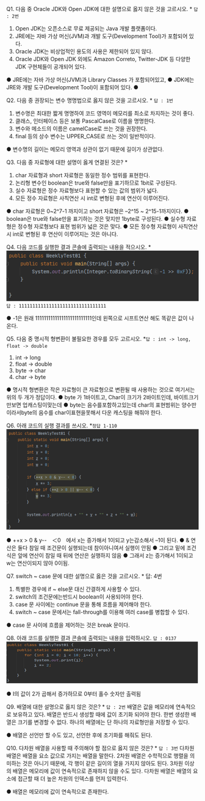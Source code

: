 Q1. 다음 중 Oracle JDK와 Open JDK에 대한 설명으로 옳지 않은 것을 고르시오. * `답 : 2번`
1. Open JDK는 오픈소스로 무료 제공되는 Java 개발 플랫폼이다.
2. JRE에는 자바 가상 머신(JVM)과 개발 도구(Development Tool)가 포함되어 있다.
3. Oracle JDK는 비상업적인 용도의 사용은 제한되어 있지 않다.
4. Oracle JDK와 Open JDK 외에도 Amazon Correto, Twitter-JDK 등 다양한 JDK 구현체들이 공개되어 있다.

● JRE에는 자바 가상 머신(JVM)과 Library Classes 가 포함되어있고,
● JDK에는 JRE와 개발 도구(Development Tool)이 포함되어 있다.
● 

Q2. 다음 중 권장되는 변수 명명법으로 옳지 않은 것을 고르시오. * `답 : 1번`

1. 변수명은 최대한 짧게 명명하여 코드 영역이 메모리를 최소로 차지하는 것이 좋다.
2. 클래스, 인터페이스 등은 보통 PascalCase로 이름을 명명한다.
3. 변수와 메소드의 이름은 camelCase로 쓰는 것을 권장한다.
4. final 등의 상수 변수는 UPPER_CASE로 쓰는 것이 일반적이다.

● 변수명의 길이는 메모리 영역과 상관이 없기 때문에 길이가 상관없다.





Q3. 다음 중 자료형에 대한 설명이 옳게 연결된 것은? *

1. char 자료형과 short 자료형은 동일한 정수 범위를 표현한다.
2. 논리형 변수인 boolean은 true와 false만을 표기하므로 1bit로 구성된다.
3. 실수 자료형은 정수 자료형보다 표현할 수 있는 값의 범위가 넓다.
4. 모든 정수 자료형은 사칙연산 시 int로 변형된 후에 연산이 이루어진다.

● char 자료형은 0~2^7-1 까지이고 short 자료형은 –2^15 ~ 2^15-1까지이다.
● boolean은 true와 false만을 표기하는 것은 맞지만 1byte로  구성된다.
● 실수형 자료형은 정수형 자로형보다 표현 범위가 넓은 것은 맞다.
● 모든 정수형 자료형이 사칙연산 시 int로 변형된 후 연산이 이루어지는 것은 아니다.

Q4. 다음 코드를 실행한 결과 콘솔에 출력되는 내용을 적으시오. *
![weeklytest08](./images/weekelytest1-4.png)
`답 : 11111111111111111111111111111111 `

● -1은 원래 11111111111111111111111111인데 왼쪽으로 시프트연산 해도 똑같은 값이 
나온다.


Q5. 다음 중 명시적 형변환이 불필요한 경우를 모두 고르시오. *`답 : int -> long, float -> double`

1. int -> long
2. float -> double
3. byte -> char
4. char -> byte

● 명시적 형변환은 작은 자료형이 큰 자료형으로 변환될 때 사용하는 것으로
여기서는 위의 두 개가 정답이다.
● byte 가 1바이트고, Char이 크기가 2바이트인데, 바이트크기만보면 업캐스팅이맞는데
● byte는 음수를포함하고있는데 char의 표현범위는 양수만이라서byte의 음수를 char이표현을못해서 다운 캐스팅을 해줘야 한다.

 

Q6. 아래 코드의 실행 결과를 쓰시오. *`정답 1-110`
![weeklytest08](./images/weekelytest1-6.png)

● ++x > 0 & y--　＜0　에서 x는 증가해서 1이되고 y는감소해서 –1이 된다. 
● & 연산은 둘다 참일 때 조건문이 실행되는데 참이아니여서 실행이 안됨
● 그리고 밑에 조건식은 앞에 연산이 참일 때 뒤에 연산은 실행하지 않음
● 그래서 z는 증가해서 1이되고 w는 연산이되지 않아 0이됨.

Q7. switch ~ case 문에 대한 설명으로 옳은 것을 고르시오. * 답: 4번
1. 특별한 경우에 if ~ else문 대신 간결하게 사용할 수 있다.
2. switch의 조건문에는반드시 boolean이 사용되어야 한다.
3. case 문 사이에는 continue 문을 통해 흐름을 제어해야 한다.
4. switch ~ case 문에서는 fall-through를 이용해 여러 case를 병합할 수 있다.

● case 문 사이에 흐름을 제어하는 것은 break 문이다.



Q8. 아래 코드를 실행한 결과 콘솔에 출력되는 내용을 입력하시오. `답 : 0137`
![weeklytest08](./images/weekelytest1-8.png)

● I의 값이 2가 곱해서 증가하므로 0부터 홀수 숫자만 출력됨

Q9. 배열에 대한 설명으로 옳지 않은 것은? * `답 : 2번`
배열은 값을 메모리에 연속적으로 보유하고 있다.
배열은 반드시 생성할 때에 값이 초기화 되어야 한다.
한번 생성한 배열은 크기를 변경할 수 없다.
하나의 배열에는 단 하나의 자료형만을 저장할 수 있다.

● 배열은 선언만 할 수도 있고, 선언한 후에 초기화를 해줘도 된다.

Q10. 다차원 배열을 사용할 때 주의해야 할 점으로 옳지 않은 것은? * `답 : 3번`
다차원 배열은 배열을 요소 값으로 가지는 배열을 말한다.
2차원 배열은 수학적으로 행렬을 의미하는 것은 아니기 때문에, 각 행이 같은 길이의 열을 가지지 않아도 된다.
3차원 이상의 배열은 메모리에 값이 연속적으로 존재하지 않을 수도 있다.
다차원 배열은 배열의 요소에 접근할 때 더 높은 차원의 인덱스를 먼저 입력한다.

● 배열은 메모리에 값이 연속적으로 존재한다.
